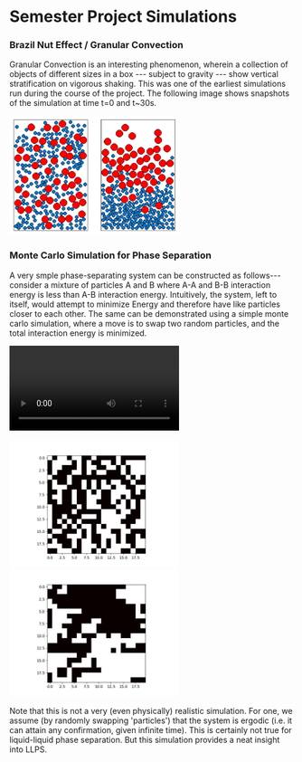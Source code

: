 # Semester Project Simulations

### Brazil Nut Effect / Granular Convection

Granular Convection is an interesting phenomenon, wherein a collection of objects of different sizes in a box --- subject to gravity --- show vertical stratification on vigorous shaking. This was one of the earliest simulations run during the course of the project. The following image shows snapshots of the simulation at time t=0 and t~30s.

<img src="./graphics/Brazil_Nut_Collated.png" width="300">

### Monte Carlo Simulation for Phase Separation

A very smple phase-separating system can be constructed as follows--- consider a mixture of particles A and B where A-A and B-B interaction energy is less than A-B interaction energy. Intuitively, the system, left to itself, would attempt to minimize Energy and therefore have like particles closer to each other. The same can be demonstrated using a simple monte carlo simulation, where a move is to swap two random particles, and the total interaction energy is minimized.

![Monte Carlo Simulation](./graphics/llps_monte_carlo.mp4)

<img src="./graphics/frame-0001.jpg" width="300">
<img src="./graphics/frame-1000.jpg" width="300">

Note that this is not a very (even physically) realistic simulation. For one, we assume (by randomly swapping 'particles') that the system is ergodic (i.e. it can attain any confirmation, given infinite time). This is certainly not true for liquid-liquid phase separation. But this simulation provides a neat insight into LLPS.
